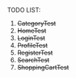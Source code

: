 TODO LIST:
1. ~~CategoryTest~~
2. ~~HomeTest~~
3. ~~LoginTest~~
4. ~~ProfileTest~~
5. ~~RegisterTest~~
6. ~~SearchTest~~
7. ~~ShoppingCartTest~~

